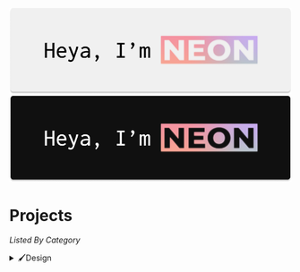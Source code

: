 <img src="https://github.com/PixelNetNeon/PixelNetNeon/blob/cc10fdce28d2882f0de3d8c4a42a6d0a6c627563/Profile/GitHub%20About%20Me%20(Light).png#gh-light-mode-only"><img src="https://github.com/PixelNetNeon/PixelNetNeon/blob/cc10fdce28d2882f0de3d8c4a42a6d0a6c627563/Profile/GitHub%20About%20Me%20(Dark).png#gh-dark-mode-only">

# Projects
*Listed By Category*
<details>
<summary>🖌️Design</summary>
<br>
None <i>that is publicly listed</i> Yet!
</details>
